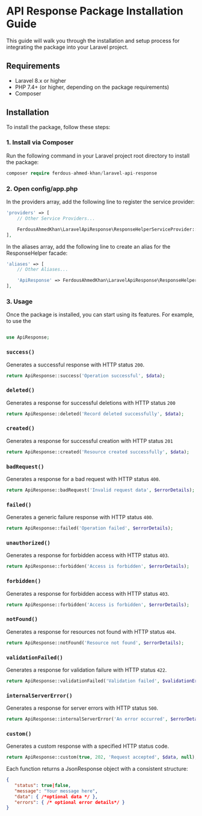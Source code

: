 # API Response Package Installation Guide

This guide will walk you through the installation and setup process for integrating the package into your Laravel project.

## Requirements

- Laravel 8.x or higher
- PHP 7.4+ (or higher, depending on the package requirements)
- Composer

## Installation

To install the package, follow these steps:

### 1. Install via Composer

Run the following command in your Laravel project root directory to install the package:

```php
composer require ferdous-ahmed-khan/laravel-api-response
```

### 2. Open config/app.php

In the providers array, add the following line to register the service provider:

```php
'providers' => [
    // Other Service Providers...

    FerdousAhmedKhan\LaravelApiResponse\ResponseHelperServiceProvider::class,
],

```

In the aliases array, add the following line to create an alias for the ResponseHelper facade:

```php
'aliases' => [
    // Other Aliases...

    'ApiResponse' => FerdousAhmedKhan\LaravelApiResponse\ResponseHelperFacade::class,
],
```

### 3. Usage

Once the package is installed, you can start using its features. For example, to use the

```php

use ApiResponse;


```

### `success()`

Generates a successful response with HTTP status `200`.

```php
return ApiResponse::success('Operation successful', $data);
```

### `deleted()`

Generates a response for successful deletions with HTTP status `200`

```php
return ApiResponse::deleted('Record deleted successfully', $data);
```

### `created()`

Generates a response for successful creation with HTTP status `201`

```php
return ApiResponse::created('Resource created successfully', $data);
```

### `badRequest()`

Generates a response for a bad request with HTTP status `400`.

```php
return ApiResponse::badRequest('Invalid request data', $errorDetails);
```

### `failed()`

Generates a generic failure response with HTTP status `400`.

```php
return ApiResponse::failed('Operation failed', $errorDetails);
```

### `unauthorized()`

Generates a response for forbidden access with HTTP status `403`.

```php
return ApiResponse::forbidden('Access is forbidden', $errorDetails);
```

### `forbidden()`

Generates a response for forbidden access with HTTP status `403`.

```php
return ApiResponse::forbidden('Access is forbidden', $errorDetails);
```

### `notFound()`

Generates a response for resources not found with HTTP status `404`.

```php
return ApiResponse::notFound('Resource not found', $errorDetails);
```

### `validationFailed()`

Generates a response for validation failure with HTTP status `422`.

```php
return ApiResponse::validationFailed('Validation failed', $validationErrors);

```

### `internalServerError()`

Generates a response for server errors with HTTP status `500`.

```php
return ApiResponse::internalServerError('An error occurred', $errorDetails);

```

### `custom()`

Generates a custom response with a specified HTTP status code.

```php
return ApiResponse::custom(true, 202, 'Request accepted', $data, null);

```

Each function returns a JsonResponse object with a consistent structure:

 ```json
{
    "status": true|false,
    "message": "Your message here",
    "data": { /*optional data */ },
    "errors": { /* optional error details*/ }
}
 ```
